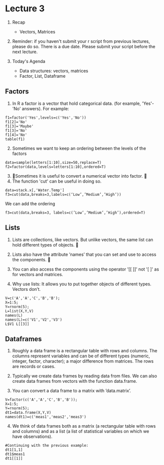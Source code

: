 # Lecture 3
1. Recap
	- Vectors, Matrices
2. Reminder: if you haven't submit your r script from previous lectures, please do so.
There is a due date. Please submit your script before the next lecture.

2. Today's Agenda
	- Data structures: vectors, matrices
	- Factor, List, Dataframe

## Factors
1. In R a factor is a vector that hold categorical data. (for example, 'Yes'-'No' answers). For example:
```{r}
f1=factor('Yes',levels=c('Yes','No'))
f1[2]='No'
f1[3]='Maybe'
f1[3]='No'
f1[4]='No'
table(f1)
```
2. Sometimes we want to keep an ordering between the levels of the factors
```{r}
data=sample(letters[1:10],size=50,replace=T)
f2=factor(data,levels=letters[1:10],ordered=T)
```

3. 􏰀Sometimes it is useful to convert a numerical vector into factor.
􏰀
4. The function 'cut' can be useful in doing so.
```{r}
data=stack.x[,'Water.Temp']
f3=cut(data,breaks=3,labels=c(‘Low’,’Medium’,’High’))
```
We can add the ordering
```
f3=cut(data,breaks=3, labels=c(’Low’,’Medium’,’High’),ordered=T)
```

## Lists

1. Lists are collections, like vectors. But unlike vectors, the same list can hold different types of objects.
􏰀
2. Lists also have the attribute ’names’ that you can set and use to access the components.
􏰀
3. You can also access the components using the operator '[[ ]]' not '[ ]' as for vectors and matrices.

4. Why use lists:  It allows you to put together objects of different types. Vectors don’t.
```{r}
V=c('A','A','C','B','B');
X=1:5;
Y=rnorm(5);
L=list(X,Y,V)
names(L)
names(L)=c('V1','V2','V3')
L$V1 L[[3]]
```

## Dataframes

1. Roughly a data frame is a rectangular table with rows and columns. The columns represent variables and can be of different types (numeric, integer, factor, character); a major difference from matrices. The rows are records or cases.

2. Typically we create data frames by reading data from files. We can also create data frames from vectors with the function data.frame.

3. You can convert a data frame to a matrix with ’data.matrix’.
```{r}
V=factor(c('A','A','C','B','B'));
X=1:5;
Y=rnorm(5);
dt1=data.frame(X,Y,V)
names(dt1)=c('meas1','meas2','meas3')
```

4. We think of data frames both as a matrix (a rectangular table with rows and columns) and as a list (a list of statistical variables on which we have observations).
```
#Continuing with the previous example:
dt1[1,1]
dt1$meas1
dt1[[1]]
```
